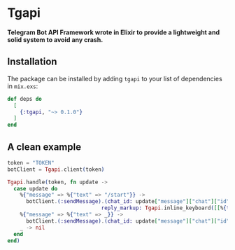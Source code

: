 # Tgapi

**Telegram Bot API Framework wrote in Elixir to provide a lightweight and solid system to avoid any crash.**

## Installation

The package can be installed
by adding `tgapi` to your list of dependencies in `mix.exs`:

```elixir
def deps do
  [
    {:tgapi, "~> 0.1.0"}
  ]
end
```

## A clean example

```elixir
token = "TOKEN"
botClient = Tgapi.client(token)

Tgapi.handle(token, fn update ->
  case update do
    %{"message" => %{"text" => "/start"}} -> 
      botClient.(:sendMessage).(chat_id: update["message"]["chat"]["id"], text: "helo",
                              reply_markup: Tgapi.inline_keyboard([[%{text: "hey", callback_data: "nice"}]]))
    %{"message" => %{"text" => _}} -> 
      botClient.(:sendMessage).(chat_id: update["message"]["chat"]["id"], text: "?")
    _ -> nil
  end
end)
```
